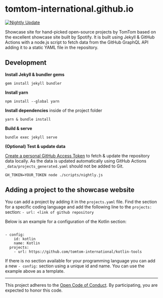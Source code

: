 # tomtom-international.github.io

[![Nightly Update](https://github.com/tomtom-international/tomtom-international.github.io/actions/workflows/nightly.yml/badge.svg?branch=main)](https://github.com/tomtom-international/tomtom-international.github.io/actions/workflows/nightly.yml)

Showcase site for hand-picked open-source projects by TomTom based on the excellent showcase site built by Spotify. It is built using Jekyll & GitHub Actions with a node.js script to fetch data from the GitHub GraphQL API adding it to a static YAML file in the repository.


## Development

**Install Jekyll & bundler gems**

```
gem install jekyll bundler
```

**Install yarn**

```
npm install --global yarn
```

**Install dependencies** inside of the project folder

```
yarn & bundle install
```

**Build & serve**

```
bundle exec jekyll serve
```

**(Optional) Test & update data**

[Create a personal GitHub Access Token](https://github.com/settings/tokens) to fetch & update the repository data locally. As the data is updated automatically using GitHub Actions `_data/projects_generated.yaml` should not be added to Git.

```
GH_TOKEN=YOUR_TOKEN node ./scripts/nightly.js
```

## Adding a project to the showcase website
You can add a project by adding it in the `projects.yaml` file.
Find the section for a specific coding language and add the following line to
the `projects:` section: `- url: <link of github repository`

Below is an example for a configuration of the Kotlin section:

```

- config:
    id: kotlin
    name: Kotlin
  projects:
    - url: https://github.com/tomtom-international/kotlin-tools

```

If there is no section available for your programming language you can add a new `- config:` section using a unique id and name. You can use the example above as a template.

---

This project adheres to the [Open Code of Conduct][code-of-conduct]. By participating, you are expected to honor this code.

[code-of-conduct]: https://github.com/tomtom-international/.github/blob/main/code-of-conduct.md
